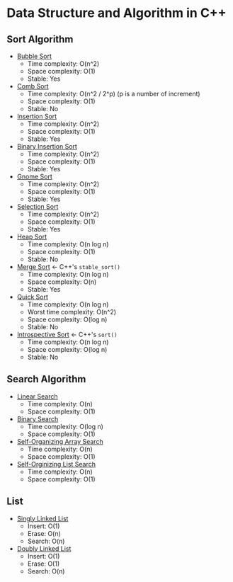 # Data Structure and Algorithm in C++
## Sort Algorithm
- [Bubble Sort](https://github.com/zulinx86/data-structure-and-algorithm-in-cpp/blob/main/sort/bubble_sort.cpp)
	- Time complexity: O(n^2)
	- Space complexity: O(1)
	- Stable: Yes
- [Comb Sort](https://github.com/zulinx86/data-structure-and-algorithm-in-cpp/blob/main/sort/comb_sort.cpp)
	- Time complexity: O(n^2 / 2^p) (p is a number of increment)
	- Space complexity: O(1)
	- Stable: No
- [Insertion Sort](https://github.com/zulinx86/data-structure-and-algorithm-in-cpp/blob/main/sort/insertion_sort.cpp)
	- Time complexity: O(n^2)
	- Space complexity: O(1)
	- Stable: Yes
- [Binary Insertion Sort](https://github.com/zulinx86/data-structure-and-algorithm-in-cpp/blob/main/sort/binary_insertion_sort.cpp)
	- Time complexity: O(n^2)
	- Space complexity: O(1)
	- Stable: Yes
- [Gnome Sort](https://github.com/zulinx86/data-structure-and-algorithm-in-cpp/blob/main/sort/gnome_sort.cpp)
	- Time complexity: O(n^2)
	- Space complexity: O(1)
	- Stable: Yes
- [Selection Sort](https://github.com/zulinx86/data-structure-and-algorithm-in-cpp/blob/main/sort/selection_sort.cpp)
	- Time complexity: O(n^2)
	- Space complexity: O(1)
	- Stable: Yes
- [Heap Sort](https://github.com/zulinx86/data-structure-and-algorithm-in-cpp/blob/main/sort/heap_sort.cpp)
	- Time complexity: O(n log n)
	- Space complexity: O(1)
	- Stable: No
- [Merge Sort](https://github.com/zulinx86/data-structure-and-algorithm-in-cpp/blob/main/sort/merge_sort.cpp) <- C++'s `stable_sort()`
	- Time complexity: O(n log n)
	- Space complexity: O(n)
	- Stable: Yes
- [Quick Sort](https://github.com/zulinx86/data-structure-and-algorithm-in-cpp/blob/main/sort/quick_sort.cpp)
	- Time complexity: O(n log n)
	- Worst time complexity: O(n^2)
	- Space complexity: O(log n)
	- Stable: No
- [Introspective Sort](https://github.com/zulinx86/data-structure-and-algorithm-in-cpp/blob/main/sort/introspective_sort.cpp) <- C++'s `sort()`
	- Time complexity: O(n log n)
	- Space complexity: O(log n)
	- Stable: No


## Search Algorithm
- [Linear Search](https://github.com/zulinx86/data-structure-and-algorithm-in-cpp/blob/main/search/linear_search.cpp)
	- Time complexity: O(n)
	- Space complexity: O(1)
- [Binary Search](https://github.com/zulinx86/data-structure-and-algorithm-in-cpp/blob/main/search/binary_search.cpp)
	- Time complexity: O(log n)
	- Space complexity: O(1)
- [Self-Organizing Array Search](https://github.com/zulinx86/data-structure-and-algorithm-in-cpp/blob/main/search/self_organizing_array_search.cpp)
	- Time complexity: O(n)
	- Space complexity: O(1)
- [Self-Orginizing List Search](https://github.com/zulinx86/data-structure-and-algorithm-in-cpp/blob/main/search/self_organizing_list_search.cpp)
	- Time complexity: O(n)
	- Space complexity: O(1)


## List
- [Singly Linked List](https://github.com/zulinx86/data-structure-and-algorithm-in-cpp/blob/main/list/singly_linked_list.cpp)
	- Insert: O(1)
	- Erase: O(n)
	- Search: O(n)
- [Doubly Linked List](https://github.com/zulinx86/data-structure-and-algorithm-in-cpp/blob/main/list/doubly_linked_list.cpp)
	- Insert: O(1)
	- Erase: O(1)
	- Search: O(n)
